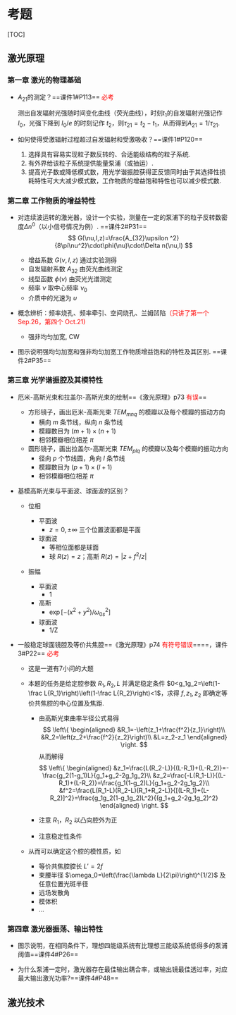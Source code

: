 # 考题

[TOC]

## 激光原理

### 第一章   激光的物理基础

- $A_{21}$的测定？==课件1#P113== <font color="red">必考</font>

  测出自发辐射光强随时间变化曲线（荧光曲线），时刻$t_1$的自发辐射光强记作 $I_0$，光强下降到 $I_0/e$ 的时刻记作 $t_2$，则$\tau_{21}=t_2-t_1$，从而得到$A_{21}=1/\tau_{21}$.

  

- 如何使得受激辐射过程超过自发辐射和受激吸收？==课件1#P120==
  1. 选择具有容易实现粒子数反转的、合适能级结构的粒子系统.
  2. 有外界给该粒子系统提供能量泵浦（或抽运）.
  3. 提高光子数或降低模式数，用光学谐振腔获得正反馈同时由于其选择性损耗特性可大大减少模式数，工作物质的增益饱和特性也可以减少模式数.



### 第二章 工作物质的增益特性 

- 对连续波运转的激光器，设计一个实验，测量在一定的泵浦下的粒子反转数密度$\Delta n^0$（以小信号情况为例）. ==课件2#P31==
  $$
  G(\nu,I,z)=\frac{A_{32}\upsilon ^2}{8\pi\nu^2}\cdot\phi(\nu)\cdot\Delta n(\nu,I)
  $$

  - 增益系数 $G(\nu,I,z)$ 通过实验测得
  - 自发辐射系数 $A_{32}$ 由荧光曲线测定
  - 线型函数 $\phi(\nu)$ 由荧光光谱测定
  - 频率 $\nu$ 取中心频率 $\nu_0$
  - 介质中的光速为 $\upsilon$




- 概念辨析：频率烧孔、频率牵引、空间烧孔、兰姆凹陷<font color="red">（只讲了第一个 Sep.26，第四个 Oct.21)</font>

  - 强非均匀加宽, CW



- 图示说明强均匀加宽和强非均匀加宽工作物质增益饱和的特性及其区别. ==课件2#P35==



### 第三章 光学谐振腔及其模特性
- 厄米-高斯光束和拉盖尔-高斯光束的绘制==《激光原理》p73 <font color="red">有误</font>==
  - 方形镜子，画出厄米-高斯光束 $TEM_{mnq}$ 的模瓣以及每个模瓣的振动方向
    - 横向 $m$ 条节线，纵向 $n$ 条节线
    - 模瓣数目为 $(m+1)\times(n+1)$
    - 相邻模瓣相位相差 $\pi$
  - 圆形镜子，画出拉盖尔-高斯光束 $TEM_{plq}$ 的模瓣以及每个模瓣的振动方向
    - 径向 $p$ 个节线圆，角向 $l$ 条节线
    - 模瓣数目为 $(p+1)\times(l+1)$
    - 相邻模瓣相位相差 $\pi$
  



- 基模高斯光束与平面波、球面波的区别？

  - 位相
    - 平面波 
      - $z=0,\pm\infty$ 三个位置波面都是平面
    - 球面波 
      - 等相位面都是球面
      - 球 $R(z)=z$；高斯 $R(z)=\left|z+f^2/z\right|$

  - 振幅
    - 平面波
      - 1
    - 高斯
      - $\exp\left[-(x^2+y^2)/{\omega_{0s}^2}\right]$
    - 球面波
      - 1/Z



- 一般稳定球面镜腔及等价共焦腔==《激光原理》p74 <font color="red">有符号错误</font>====，课件3#P22== <font color="red">必考</font>

  - 这是一道有7小问的大题

  - 本题的任务是给定腔参数 $R_1, R_2, L$ 并满足稳定条件 $0<g_1g_2=\left(1-\frac L{R_1}\right)\left(1-\frac L{R_2}\right)<1$，求得 $f,z_1,z_2$ 即确定等价共焦腔的中心位置及焦距. 

    - 由高斯光束曲率半径公式易得
      $$
      \left\{
      \begin{aligned} 
      &R_1=-\left(z_1+\frac{f^2}{z_1}\right)\\
      &R_2=\left(z_2+\frac{f^2}{z_2}\right)\\
      &L=z_2-z_1
      \end{aligned}
      \right.
      $$
      从而解得
      $$
      \left\{
      \begin{aligned} 
      &z_1=\frac{L(R_2-L)}{(L-R_1)+(L-R_2)}=-\frac{g_2(1-g_1)L}{g_1+g_2-2g_1g_2}\\
      &z_2=\frac{-L(R_1-L)}{(L-R_1)+(L-R_2)}=\frac{g_1(1-g_2)L}{g_1+g_2-2g_1g_2}\\
      &f^2=\frac{L(R_1-L)(R_2-L)(R_1+R_2-L)}{[(L-R_1)+(L-R_2)]^2}=\frac{g_1g_2(1-g_1g_2)L^2}{(g_1+g_2-2g_1g_2)^2}
      \end{aligned}
      \right.
      $$
      
    - 注意 $R_1$，$R_2$ 以凸向腔外为正
      
    - 注意稳定性条件
    
  - 从而可以确定这个腔的模性质，如
    
    - 等价共焦腔腔长 $L'=2f$
    - 束腰半径 $\omega_0=\left(\frac{\lambda L}{2\pi}\right)^{1/2}$ 及任意位置光斑半径
    - 远场发散角
    - 模体积
    - ...

 

### 第四章 激光器振荡、输出特性

- 图示说明，在相同条件下，理想四能级系统有比理想三能级系统低得多的泵浦阈值==课件4#P26==

- 为什么泵浦一定时，激光器存在最佳输出耦合率，或输出镜最佳透过率，对应最大输出激光功率?==课件4#P48==

## 激光技术